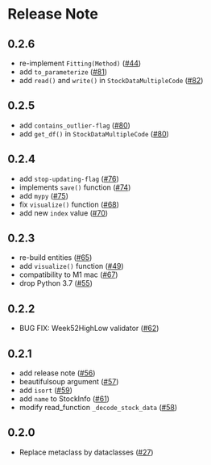 # Release Note

## 0.2.6

- re-implement `Fitting(Method)` ([#44](https://github.com/gsy0911/kabutobashi/issues/44))
- add `to_parameterize` ([#81](https://github.com/gsy0911/kabutobashi/issues/81))
- add `read()` and `write()` in `StockDataMultipleCode` ([#82](https://github.com/gsy0911/kabutobashi/issues/82))

## 0.2.5

- add `contains_outlier-flag` ([#80](https://github.com/gsy0911/kabutobashi/issues/80))
- add `get_df()` in `StockDataMultipleCode` ([#80](https://github.com/gsy0911/kabutobashi/issues/80))

## 0.2.4


- add `stop-updating-flag` ([#76](https://github.com/gsy0911/kabutobashi/issues/76))
- implements `save()` function ([#74](https://github.com/gsy0911/kabutobashi/issues/74))
- add `mypy` ([#75](https://github.com/gsy0911/kabutobashi/issues/75))
- fix `visualize()` function ([#68](https://github.com/gsy0911/kabutobashi/issues/68))
- add new `index` value ([#70](https://github.com/gsy0911/kabutobashi/issues/70))


## 0.2.3

- re-build entities ([#65](https://github.com/gsy0911/kabutobashi/issues/65))
- add `visualize()` function ([#49](https://github.com/gsy0911/kabutobashi/issues/49))
- compatibility to M1 mac ([#67](https://github.com/gsy0911/kabutobashi/issues/67))
- drop Python 3.7 ([#55](https://github.com/gsy0911/kabutobashi/issues/55))

## 0.2.2

- BUG FIX: Week52HighLow validator ([#62](https://github.com/gsy0911/kabutobashi/issues/62))

## 0.2.1

- add release note ([#56](https://github.com/gsy0911/kabutobashi/issues/56))
- beautifulsoup argument ([#57](https://github.com/gsy0911/kabutobashi/issues/57))
- add `isort` ([#59](https://github.com/gsy0911/kabutobashi/issues/59))
- add `name` to StockInfo ([#61](https://github.com/gsy0911/kabutobashi/issues/61))
- modify read_function `_decode_stock_data` ([#58](https://github.com/gsy0911/kabutobashi/issues/58))

## 0.2.0

- Replace metaclass by dataclasses ([#27](https://github.com/gsy0911/kabutobashi/issues/27))
